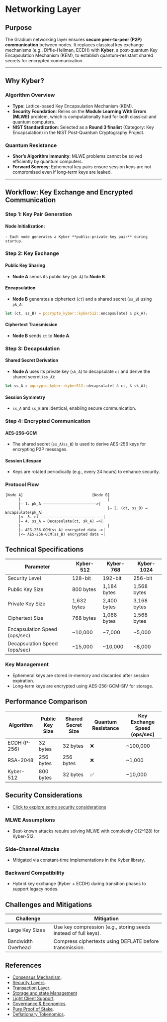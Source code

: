 # Networking Layer

## **Purpose**

The Gradium networking layer ensures **secure peer-to-peer (P2P) communication** between nodes. It replaces classical key
exchange mechanisms (e.g., Diffie-Hellman, ECDH) with **Kyber**, a post-quantum Key Encapsulation Mechanism (KEM), to
establish quantum-resistant shared secrets for encrypted communication.

---

## **Why Kyber?**

### **Algorithm Overview**

- **Type**: Lattice-based Key Encapsulation Mechanism (KEM).
- **Security Foundation**: Relies on the **Module Learning With Errors (MLWE)** problem, which is computationally hard
  for both classical and quantum computers.
- **NIST Standardization**: Selected as a **Round 3 finalist** (Category: Key Encapsulation) in the NIST Post-Quantum
  Cryptography Project.

### **Quantum Resistance**

- **Shor’s Algorithm Immunity**: MLWE problems cannot be solved efficiently by quantum computers.
- **Forward Secrecy**: Ephemeral key pairs ensure session keys are not compromised even if long-term keys are leaked.

---

## **Workflow: Key Exchange and Encrypted Communication**

### **Step 1: Key Pair Generation**

#### Node Initialization:

    - Each node generates a Kyber **public-private key pair** during startup.

### Step 2: Key Exchange

#### Public Key Sharing

- **Node A** sends its public key (`pk_A`) to **Node B**.

#### Encapsulation

- **Node B** generates a ciphertext (`ct`) and a shared secret (`ss_B`) using `pk_A`:

```rust
let (ct, ss_B) = pqcrypto_kyber::kyber512::encapsulate( & pk_A);
```

#### Ciphertext Transmission

- **Node B** sends `ct` to **Node A**.

### Step 3: Decapsulation

#### Shared Secret Derivation

- **Node A** uses its private key (`sk_A`) to decapsulate `ct` and derive the shared secret (`ss_A`):

```rust
let ss_A = pqcrypto_kyber::kyber512::decapsulate( & ct, & sk_A);
```

#### Session Symmetry

- `ss_A` and `ss_B` are identical, enabling secure communication.

### Step 4: Encrypted Communication

#### AES-256-GCM

- The shared secret (`ss_A`/`ss_B`) is used to derive AES-256 keys for encrypting P2P messages.

#### Session Lifespan

- Keys are rotated periodically (e.g., every 24 hours) to enhance security.

### Protocol Flow

```plaintext
[Node A]                               [Node B]  
      |                                       |  
      |— 1. pk_A ————————————————————————>|  
      |                                       |— 2. (ct, ss_B) = Encapsulate(pk_A)  
      |<— 3. ct ————————————————————————————|  
      |— 4. ss_A = Decapsulate(ct, sk_A) —>|  
      |                                       |  
      |— AES-256-GCM(ss_A) encrypted data —>|  
      |<— AES-256-GCM(ss_B) encrypted data —|
```

## Technical Specifications

| Parameter                     | Kyber-512   | Kyber-768   | Kyber-1024  |
|-------------------------------|-------------|-------------|-------------|
| Security Level                | 128-bit     | 192-bit     | 256-bit     |
| Public Key Size               | 800 bytes   | 1,184 bytes | 1,568 bytes |
| Private Key Size              | 1,632 bytes | 2,400 bytes | 3,168 bytes |
| Ciphertext Size               | 768 bytes   | 1,088 bytes | 1,568 bytes |
| Encapsulation Speed (ops/sec) | ~10,000     | ~7,000      | ~5,000      |
| Decapsulation Speed (ops/sec) | ~15,000     | ~10,000     | ~8,000      |

### Key Management

- Ephemeral keys are stored in-memory and discarded after session expiration.
- Long-term keys are encrypted using AES-256-GCM-SIV for storage.

## Performance Comparison

| Algorithm    | Public Key Size | Shared Secret Size | Quantum Resistance | Key Exchange Speed (ops/sec) |
|--------------|-----------------|--------------------|--------------------|------------------------------|
| ECDH (P-256) | 32 bytes        | 32 bytes           | ❌                  | ~100,000                     |
| RSA-2048     | 256 bytes       | 256 bytes          | ❌                  | ~1,000                       |
| Kyber-512    | 800 bytes       | 32 bytes           | ✅                  | ~10,000                      |

## Security Considerations
- [Click to explore some security considerations](https://github.com/GradeLabz/quantum-resistant-blockchain-docs)

### MLWE Assumptions

- Best-known attacks require solving MLWE with complexity O(2^128) for Kyber-512.

### Side-Channel Attacks

- Mitigated via constant-time implementations in the Kyber library.

### Backward Compatibility

- Hybrid key exchange (Kyber + ECDH) during transition phases to support legacy nodes.

## Challenges and Mitigations

| Challenge          | Mitigation                                                      |
|--------------------|-----------------------------------------------------------------|
| Large Key Sizes    | Use key compression (e.g., storing seeds instead of full keys). |
| Bandwidth Overhead | Compress ciphertexts using DEFLATE before transmission.         |

## References

- [Consensus Mechanism](https://github.com/GradeLabz/quantum-resistant-blockchain-docs/blob/main/1.0%20Introduction/1.0%20Introduction.md).
- [Security Layers](https://github.com/GradeLabz/quantum-resistant-blockchain-docs/tree/main/3.0%20Security%20Layers).
- [Transaction Layer](https://github.com/GradeLabz/quantum-resistant-blockchain-docs/blob/main/2.0%20Core%20Blockchain%20Features/2.2%20transaction-layer.md).
- [Storage and state Management](https://github.com/GradeLabz/quantum-resistant-blockchain-docs/blob/main/3.0%20Security%20Layers/3.3%20storage-and-state-management.md)
- [Light Client Support](https://github.com/GradeLabz/quantum-resistant-blockchain-docs/blob/main/4.0%20Supporting%20Features/4.1%20light-client-support.md).
- [Governance & Economics](https://github.com/GradeLabz/quantum-resistant-blockchain-docs/tree/main/5.0%20Governance%20and%20Economics).
- [Pure Proof of Stake](https://github.com/GradeLabz/quantum-resistant-blockchain-docs/blob/main/5.0%20Governance%20and%20Economics/5.2%20pure-proof-of-stake.md).
- [Deflationary Tokenomics](https://github.com/GradeLabz/quantum-resistant-blockchain-docs/blob/main/5.0%20Governance%20and%20Economics/5.3%20deflationary-tokenomics.md).
